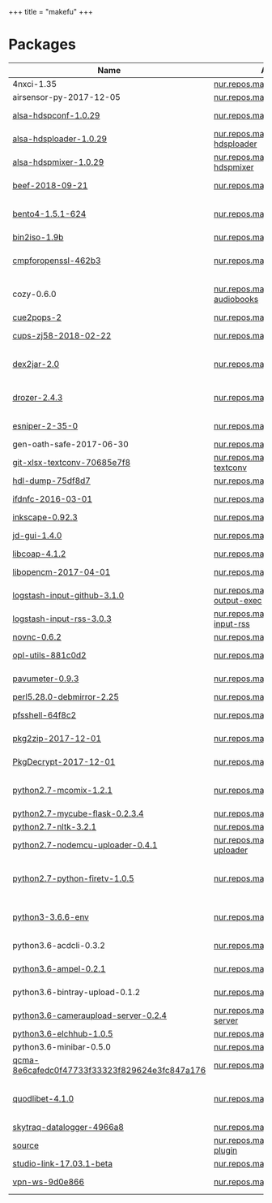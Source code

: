 
+++
title = "makefu"
+++

# Packages

Name | Attribute | Description
-----|-----------|------------
4nxci-1.35|[nur.repos.makefu._4nxci](https://github.com/nix-community/nur-combined/tree/master/repos/makefu/_4nxci/default.nix#L47)|convert xci to nsp
airsensor-py-2017-12-05|[nur.repos.makefu.airsensor-py](https://github.com/nix-community/nur-combined/tree/master/repos/makefu)|
[alsa-hdspconf-1.0.29](http://www.alsa-project.org/)|[nur.repos.makefu.alsa-hdspconf](https://github.com/nix-community/nur-combined/tree/master/repos/makefu/custom/alsa-tools/default.nix#L21)|ALSA tools - alsa-hdspconf-1.0.29
[alsa-hdsploader-1.0.29](http://www.alsa-project.org/)|[nur.repos.makefu.alsa-hdsploader](https://github.com/nix-community/nur-combined/tree/master/repos/makefu/custom/alsa-tools/default.nix#L21)|ALSA tools - alsa-hdsploader-1.0.29
[alsa-hdspmixer-1.0.29](http://www.alsa-project.org/)|[nur.repos.makefu.alsa-hdspmixer](https://github.com/nix-community/nur-combined/tree/master/repos/makefu/custom/alsa-tools/default.nix#L21)|ALSA tools - alsa-hdspmixer-1.0.29
[beef-2018-09-21](https://beefproject.com/)|[nur.repos.makefu.beef](https://github.com/nix-community/nur-combined/tree/master/repos/makefu/beef/default.nix#L40)|The Browser Exploitation Framework
[bento4-1.5.1-624](http://bento4.com)|[nur.repos.makefu.bento4](https://github.com/nix-community/nur-combined/tree/master/repos/makefu/bento4/default.nix#L23)|Full-featured MP4 format and MPEG DASH library and tools
[bin2iso-1.9b](http://users.eastlink.ca/~doiron/bin2iso/)|[nur.repos.makefu.bin2iso](https://github.com/nix-community/nur-combined/tree/master/repos/makefu/bin2iso/default.nix#L25)|converts bin+cue to iso
[cmpforopenssl-462b3](https://sourceforge.net/p/cmpforopenssl)|[nur.repos.makefu.cmpforopenssl](https://github.com/nix-community/nur-combined/tree/master/repos/makefu/cmpforopenssl/default.nix#L72)|A cryptographic library that implements the SSL and TLS protocols
cozy-0.6.0|[nur.repos.makefu.cozy-audiobooks](https://github.com/nix-community/nur-combined/tree/master/repos/makefu/cozy-audiobooks/default.nix#L89)|A modern audio book player for Linux using GTK+ 3
[cue2pops-2](http://users.eastlink.ca/~doiron/bin2iso/)|[nur.repos.makefu.cue2pops](https://github.com/nix-community/nur-combined/tree/master/repos/makefu/cue2pops/default.nix#L21)|converts bin+cue to iso
[cups-zj58-2018-02-22](https://github.com/klirichek/zj-58)|[nur.repos.makefu.zj-58](https://github.com/nix-community/nur-combined/tree/master/repos/makefu/zj-58/default.nix#L26)|CUPS filter for thermal printer Zjiang ZJ-58
[dex2jar-2.0](https://sourceforge.net/projects/dex2jar/)|[nur.repos.makefu.dex2jar](https://github.com/nix-community/nur-combined/tree/master/repos/makefu/dex2jar/default.nix#L45)|Tools to work with android .dex and java .class files
[drozer-2.4.3](https://github.com/mwrlabs/drozer/)|[nur.repos.makefu.drozer](https://github.com/nix-community/nur-combined/tree/master/repos/makefu/drozer/default.nix#L31)|The Leading Security Assessment Framework for Android
[esniper-2-35-0](http://esniper.sourceforge.net)|[nur.repos.makefu.esniper](https://github.com/nix-community/nur-combined/tree/master/repos/makefu/esniper/default.nix#L26)|Simple, lightweight tool for sniping eBay auctions
gen-oath-safe-2017-06-30|[nur.repos.makefu.gen-oath-safe](https://github.com/nix-community/nur-combined/tree/master/repos/makefu/gen-oath-safe/default.nix#L4)|
[git-xlsx-textconv-70685e7f8](https://github.com/tokuhirom/git-xlsx-textconv)|[nur.repos.makefu.git-xlsx-textconv](https://github.com/nix-community/nur-combined/tree/master/repos/makefu)|
[hdl-dump-75df8d7](https://github.com/AKuHAK/hdl-dump)|[nur.repos.makefu.hdl-dump](https://github.com/nix-community/nur-combined/tree/master/repos/makefu/hdl-dump/default.nix#L30)|copy isos to psx hdd
[ifdnfc-2016-03-01](https://github.com/nfc-tools/ifdnfc)|[nur.repos.makefu.ifdnfc](https://github.com/nix-community/nur-combined/tree/master/repos/makefu/ifdnfc/default.nix#L24)|PC/SC IFD Handler based on libnfc
[inkscape-0.92.3](https://www.inkscape.org)|[nur.repos.makefu.inkscape](https://github.com/nix-community/nur-combined/tree/master/repos/makefu)|Vector graphics editor
[jd-gui-1.4.0](https://github.com/java-decompiler/jd-gui)|[nur.repos.makefu.jd-gui](https://github.com/nix-community/nur-combined/tree/master/repos/makefu/jd-gui/default.nix#L33)|A standalone Java Decompiler GUI
[libcoap-4.1.2](http://coap.technology)|[nur.repos.makefu.libcoap](https://github.com/nix-community/nur-combined/tree/master/repos/makefu/libcoap/default.nix#L21)|
[libopencm-2017-04-01](https://github.com/libopencm3/libopencm3)|[nur.repos.makefu.libopencm3](https://github.com/nix-community/nur-combined/tree/master/repos/makefu/libopencm3/default.nix#L24)|Open Source ARM cortex m microcontroller library
[logstash-input-github-3.1.0](https://github.com/logstash-plugins/logstash-output-exec)|[nur.repos.makefu.logstash-output-exec](https://github.com/nix-community/nur-combined/tree/master/repos/makefu/logstash-output-exec/default.nix#L26)|logstash output plugin
[logstash-input-rss-3.0.3](https://github.com/logstash-plugins/logstash-input-rss)|[nur.repos.makefu.logstash-input-rss](https://github.com/nix-community/nur-combined/tree/master/repos/makefu/logstash-input-rss/default.nix#L25)|logstash output plugin
[novnc-0.6.2](http://novnc.com/info.html)|[nur.repos.makefu.novnc](https://github.com/nix-community/nur-combined/tree/master/repos/makefu/novnc/default.nix#L35)|A HTML5 VNC Client
[opl-utils-881c0d2](https://github.com/ifcaro/Open-PS2-Loader)|[nur.repos.makefu.opl-utils](https://github.com/nix-community/nur-combined/tree/master/repos/makefu/opl-utils/default.nix#L24)|open-ps2-loader utils (opl2iso,iso2opl,genvmc)
[pavumeter-0.9.3](http://0pointer.de/lennart/projects/pavumeter)|[nur.repos.makefu.pavumeter](https://github.com/nix-community/nur-combined/tree/master/repos/makefu/pavumeter/default.nix#L24)|PulseAudio volumene meter
[perl5.28.0-debmirror-2.25](https://tracker.debian.org/pkg/debmirror)|[nur.repos.makefu.debmirror](https://github.com/nix-community/nur-combined/tree/master/repos/makefu)|mirror apt repos
[pfsshell-64f8c2](https://github.com/uyjulian/pfsshell)|[nur.repos.makefu.pfsshell](https://github.com/nix-community/nur-combined/tree/master/repos/makefu/pfsshell/default.nix#L25)|browse and transfer files to/from PFS filesystems
[pkg2zip-2017-12-01](https://github.com/St4rk/PkgDecrypt)|[nur.repos.makefu.pkg2zip](https://github.com/nix-community/nur-combined/tree/master/repos/makefu/pkg2zip/default.nix#L26)|St4rk's Vita pkg decrypter
[PkgDecrypt-2017-12-01](https://github.com/St4rk/PkgDecrypt)|[nur.repos.makefu.PkgDecrypt](https://github.com/nix-community/nur-combined/tree/master/repos/makefu/PkgDecrypt/default.nix#L24)|St4rk's Vita pkg decrypter
[python2.7-mcomix-1.2.1](https://github.com/pyload/pyload)|[nur.repos.makefu.mcomix](https://github.com/nix-community/nur-combined/tree/master/repos/makefu/mcomix/default.nix#L20)|Free and Open Source download manager written in Python
[python2.7-mycube-flask-0.2.3.4](https://github.com/makefu/mycube-flask)|[nur.repos.makefu.mycube-flask](https://github.com/nix-community/nur-combined/tree/master/repos/makefu/mycube-flask/default.nix#L18)|flask app for mycube
[python2.7-nltk-3.2.1](http://nltk.org)|[nur.repos.makefu.nltk](https://github.com/nix-community/nur-combined/tree/master/repos/makefu/nltk/default.nix#L14)|Natural languages Toolkit
[python2.7-nodemcu-uploader-0.4.1](https://github.com/kmpm/nodemcu-uploader)|[nur.repos.makefu.nodemcu-uploader](https://github.com/nix-community/nur-combined/tree/master/repos/makefu/nodemcu-uploader/default.nix#L22)|tool for uploading files to NodeMCU filesystem
[python2.7-python-firetv-1.0.5](https://github.com/happyleavesaoc/python-firetv)|[nur.repos.makefu.python-firetv](https://github.com/nix-community/nur-combined/tree/master/repos/makefu/python-firetv/default.nix#L37)|provides state informations and some control of an amazon firetv
[python3-3.6.6-env](http://python.org)|[nur.repos.makefu.devpi-web](https://github.com/nix-community/nur-combined/tree/master/repos/makefu)|A high-level dynamically-typed programming language
python3.6-acdcli-0.3.2|[nur.repos.makefu.acdcli](https://github.com/nix-community/nur-combined/tree/master/repos/makefu/acdcli/default.nix#L20)|communicate with amazon drive
[python3.6-ampel-0.2.1](http://cgit.euer.krebsco.de/ampel)|[nur.repos.makefu.ampel](https://github.com/nix-community/nur-combined/tree/master/repos/makefu/ampel/default.nix#L24)|change colors of rgb cubes
python3.6-bintray-upload-0.1.2|[nur.repos.makefu.bintray-upload](https://github.com/nix-community/nur-combined/tree/master/repos/makefu/bintray-upload/default.nix#L16)|Simple BinTray utility for uploading packages
[python3.6-cameraupload-server-0.2.4](https://github.com/makefu/cameraupload-server)|[nur.repos.makefu.cameraupload-server](https://github.com/nix-community/nur-combined/tree/master/repos/makefu/cameraupload-server/default.nix#L20)|server side for cameraupload_full
[python3.6-elchhub-1.0.5](https://github.com/krebs/elchhub)|[nur.repos.makefu.elchhub](https://github.com/nix-community/nur-combined/tree/master/repos/makefu/elchhub/default.nix#L32)|elchhub
python3.6-minibar-0.5.0|[nur.repos.makefu.minibar](https://github.com/nix-community/nur-combined/tree/master/repos/makefu)|
[qcma-8e6cafedc0f47733f33323f829624e3fc847a176](https://github.com/codestation/qcma)|[nur.repos.makefu.qcma](https://github.com/nix-community/nur-combined/tree/master/repos/makefu/custom/qcma/default.nix#L51)|Content Manager Assistant for the PS Vita
[quodlibet-4.1.0](https://quodlibet.readthedocs.io/en/latest/)|[nur.repos.makefu.quodlibet](https://github.com/nix-community/nur-combined/tree/master/repos/makefu)|GTK+-based audio player written in Python, using the Mutagen tagging library
[skytraq-datalogger-4966a8](http://github.com/makefu/skytraq-datalogger)|[nur.repos.makefu.skytraq-logger](https://github.com/nix-community/nur-combined/tree/master/repos/makefu/skytraq-logger/default.nix#L28)|datalogger for skytraq
[source](https://github.com/makefu/tw-upload-plugin)|[nur.repos.makefu.tw-upload-plugin](https://github.com/nix-community/nur-combined/tree/master/repos/makefu)|
[studio-link-17.03.1-beta](https://studio-link.com)|[nur.repos.makefu.studio-link](https://github.com/nix-community/nur-combined/tree/master/repos/makefu/studio-link/default.nix#L65)|Voip transfer
[vpn-ws-9d0e866](https://github.com/unbit/vpn-ws)|[nur.repos.makefu.vpn-ws](https://github.com/nix-community/nur-combined/tree/master/repos/makefu/vpn-ws/default.nix#L27)|A VPN system over websockets
